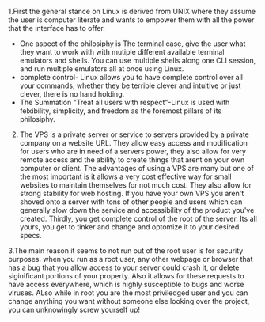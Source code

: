 1.First the general stance on Linux is derived from UNIX where they assume the user is computer literate and wants to empower them with all the power that the interface has to offer.
* One aspect of the philosiphy is The terminal case, give the user what they want to work with with mutiple different available terminal emulators and shells. You can use multiple shells along one CLI session, and run multiple emulators all at once using Linux.
* complete control- Linux allows you to have complete control over all your commands, whether they be terrible clever and intuitive or just clever, there is no hand holding.
* The Summation "Treat all users with respect"-Linux is used with felxibility, simplicity, and freedom as the foremost pillars of its philosiphy.

2. The VPS is a private server or service to servers provided by a private company on a website URL. They allow easy access and modification for users who are in need of a servers power, they also allow for very remote access and the ability to create things that arent on your own computer or client. The advantages of using a VPS are many but one of the most important is it allows a very cost effective way for small websites to maintain themselves for not much cost. They also allow for strong stability for web hosting. If you have your own VPS you aren't shoved onto a server with tons of other people and users which can generally slow down the service and accessibility of the product you've created. Thirdly, you get complete control of the root of the server. Its all yours, you get to tinker and change and optomize it to your desired specs.

3.The main reason it seems to not run out of the root user is for security purposes. when you run as a root user, any other webpage or browser that has a bug that you allow access to your server could crash it, or delete siginificant portions of your property. Also it allows for these requests to have access everywhere, which is highly susceptible to bugs and worse viruses. ALso while in root you are the most priviledged user and you can change anything you want without someone else looking over the project, you can unknowingly screw yourself up!